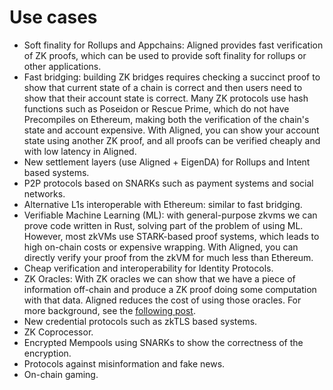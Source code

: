 # Use cases

- Soft finality for Rollups and Appchains: Aligned provides fast verification of ZK proofs, which can be used to provide soft finality for rollups or other applications.
- Fast bridging: building ZK bridges requires checking a succinct proof to show that current state of a chain is correct and then users need to show that their account state is correct. Many ZK protocols use hash functions such as Poseidon or Rescue Prime, which do not have Precompiles on Ethereum, making both the verification of the chain's state and account expensive. With Aligned, you can show your account state using another ZK proof, and all proofs can be verified cheaply and with low latency in Aligned.
- New settlement layers (use Aligned + EigenDA) for Rollups and Intent based systems.
- P2P protocols based on SNARKs such as payment systems and social networks.
- Alternative L1s interoperable with Ethereum: similar to fast bridging.
- Verifiable Machine Learning (ML): with general-purpose zkvms we can prove code written in Rust, solving part of the problem of using ML. However, most zkVMs use STARK-based proof systems, which leads to high on-chain costs or expensive wrapping. With Aligned, you can directly verify your proof from the zkVM for much less than Ethereum.
- Cheap verification and interoperability for Identity Protocols. 
- ZK Oracles: With ZK oracles we can show that we have a piece of information off-chain and produce a ZK proof doing some computation with that data. Aligned reduces the cost of using those oracles. For more background, see the [following post](https://minaprotocol.com/blog/what-are-zkoracles).
- New credential protocols such as zkTLS based systems. 
- ZK Coprocessor.  
- Encrypted Mempools using SNARKs to show the correctness of the encryption.
- Protocols against misinformation and fake news.  
- On-chain gaming.
